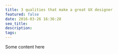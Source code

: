 ```yaml
---
title: 3 qualities that make a great UX designer
featured: false
date: 2016-03-26 16:36:28
seo_title:
description:
tags:
---
```


Some content here